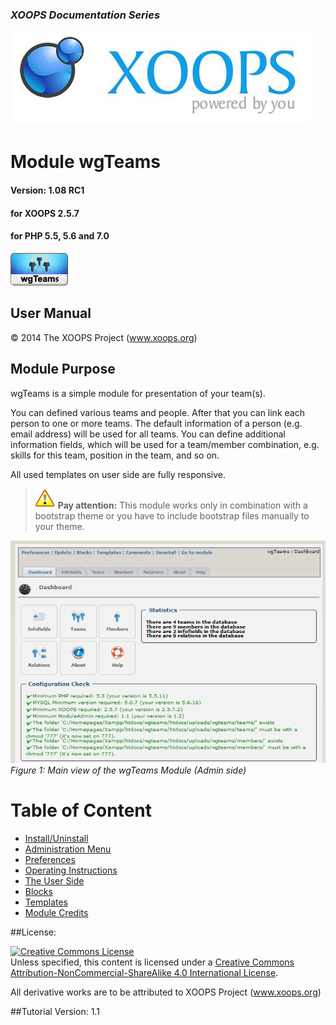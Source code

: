 ### _XOOPS Documentation Series_
![logoXoops.jpg](assets/logoXoops.jpg)

# Module wgTeams
#### Version: 1.08 RC1
#### for XOOPS 2.5.7
#### for PHP 5.5, 5.6 and 7.0

![logoModule.png](assets/logoModule.png)
            
## User Manual

© 2014 The XOOPS Project (www.xoops.org)    

## Module Purpose 

wgTeams is a simple module for presentation of your team(s).

You can defined various teams and people. After that you can link each person to one or more teams.
The default information of a person (e.g. email address) will be used for all teams.
You can define additional information fields, which will be used for a team/member combination, e.g. skills for this team, position in the team, and so on.

All used templates on user side are fully responsive.
>![](./assets/info/important.png) **Pay attention:** This module works only in combination with a bootstrap theme or you have to include bootstrap files manually to your theme.

![0dashboard.png](assets/0dashboard.png)<br/>
*Figure 1: Main view of the wgTeams Module (Admin side)*

# Table of Content

* [Install/Uninstall](book/1install.md)
* [Administration Menu](book/2administration.md)
* [Preferences](book/3preferences.md)
* [Operating Instructions](book/4operations.md)
* [The User Side](book/5userside.md)
* [Blocks](book/6blocks.md)
* [Templates](book/7templates.md)
* [Module Credits](book/9credits.md)

##License:

<a rel="license" href="http://creativecommons.org/licenses/by-nc-sa/4.0/"><img alt="Creative Commons License" style="border-width:0" src="https://i.creativecommons.org/l/by-nc-sa/4.0/88x31.png" /></a><br />Unless specified, this content is licensed under a <a rel="license" href="http://creativecommons.org/licenses/by-nc-sa/4.0/">Creative Commons Attribution-NonCommercial-ShareAlike 4.0 International License</a>.

All derivative works are to be attributed to XOOPS Project (www.xoops.org)

##Tutorial Version: 1.1